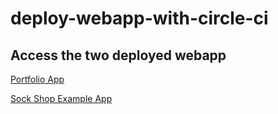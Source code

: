 # deploy-webapp-with-circle-ci

## Access the two deployed webapp  

[Portfolio App](http://portfolio.ooluwademilade.ninja/)  

[Sock Shop Example App](http://socks.ooluwademilade.ninja/)

